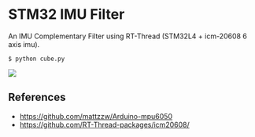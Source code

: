 # STM32 IMU Filter

An IMU Complementary Filter using RT-Thread (STM32L4 + icm-20608 6 axis imu).

```
$ python cube.py
```

![](demo.gif)

## References

- https://github.com/mattzzw/Arduino-mpu6050
- https://github.com/RT-Thread-packages/icm20608/
